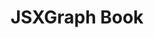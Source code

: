 ---
title: JSXGraph Book
parent: docs
order: 4
external_link: https://ipesek.github.io/jsxgraphbook/
sitemap:
  priority: 1
  changefreq: 'weekly'

---